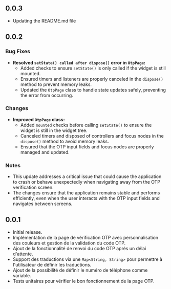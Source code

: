 

## 0.0.3

- Updating the README.md file

## 0.0.2

### Bug Fixes

- **Resolved `setState() called after dispose()` error in `OtpPage`:**
  - Added checks to ensure `setState()` is only called if the widget is still mounted.
  - Ensured timers and listeners are properly canceled in the `dispose()` method to prevent memory leaks.
  - Updated the `OtpPage` class to handle state updates safely, preventing the error from occurring.

### Changes

- **Improved `OtpPage` class:**
  - Added `mounted` checks before calling `setState()` to ensure the widget is still in the widget tree.
  - Canceled timers and disposed of controllers and focus nodes in the `dispose()` method to avoid memory leaks.
  - Ensured that the OTP input fields and focus nodes are properly managed and updated.

### Notes

- This update addresses a critical issue that could cause the application to crash or behave unexpectedly when navigating away from the OTP verification screen.
- The changes ensure that the application remains stable and performs efficiently, even when the user interacts with the OTP input fields and navigates between screens.

## 0.0.1

- Initial release.
- Implémentation de la page de vérification OTP avec personnalisation des couleurs et gestion de la validation du code OTP.
- Ajout de la fonctionnalité de renvoi du code OTP après un délai d'attente.
- Support des traductions via une `Map<String, String>` pour permettre à l'utilisateur de définir les traductions.
- Ajout de la possibilité de définir le numéro de téléphone comme variable.
- Tests unitaires pour vérifier le bon fonctionnement de la page OTP.

